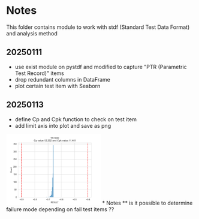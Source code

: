 # Notes

This folder contains module to work with stdf (Standard Test Data Format) and analysis method

## 20250111
* use exist module on pystdf and modified to capture "PTR (Parametric Test Record)" items
* drop redundant columns in DataFrame
* plot certain test item with Seaborn

## 20250113
* define Cp and Cpk function to check on test item
* add limit axis into plot and save as png
<img align="justify" src="img/T1000_histplot_fig.png" alt="T1000_histplot_fig_20250113" style="width:50%">
* Notes
** is it possible to determine failure mode depending on fail test items ??
